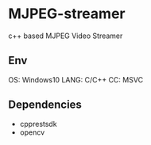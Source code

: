 # MJPEG-streamer
c++ based MJPEG Video Streamer


## Env
OS: Windows10
LANG: C/C++
CC: MSVC

## Dependencies
 - cpprestsdk
 - opencv
